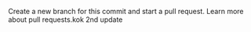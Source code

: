 Create a new branch for this commit and start a pull request. Learn more about pull requests.kok
2nd update
